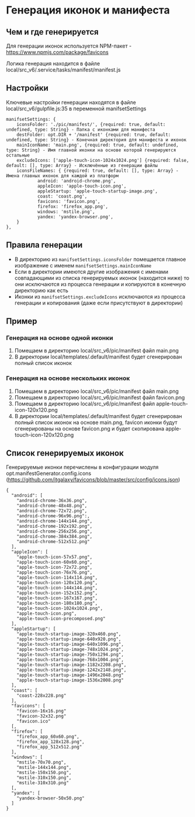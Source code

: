 # Генерация иконок и манифеста

## Чем и где генерируется
Для генерации иконок используется NPM-пакет - https://www.npmjs.com/package/favicons

Логика генерация находится в файле local/src_v6/.service/tasks/manifest/manifest.js

## Настройки
Ключевые настройки генерации находятся в файле local/src_v6/gulpfile.js:35 в переменной manifsetSettings

```
manifsetSettings: {
    iconsFolder: './pic/manifest/', {required: true, default: undefined, type: String} - Папка с иконками для манифеста
    destFolder: opt.DIR + '/manifest' {required: true, default: undefined, type: String} - Конечная директория для манифеста и иконок
    mainIconName: 'main.png', {required: true, default: undefined, type: String} - Имя главной иконки на основе которой генерируются остальные
    excludeIcons: ['apple-touch-icon-1024x1024.png'] {required: false, default: [], type: Array} - Исключённые из генерации файлы
    iconsFileNames: { {required: true, default: [], type: Array} - Имена главных иконок для каждой из платформ
            android: 'android-chrome.png',
            appleIcon: 'apple-touch-icon.png',
            appleStartup: 'apple-touch-startup-image.png',
            coast: 'coast.png',
            favicons: 'favicon.png',
            firefox: 'firefox_app.png',
            windows: 'mstile.png',
            yandex: 'yandex-browser.png',
    }
},
```

## Правила генерации
* В директорию из `manifsetSettings.iconsFolder` помещается главное изображение с именем `manifsetSettings.mainIconName`
* Если в директории имеются другие изображения с именами совпадающими из списка генерируемых иконок (находится ниже) то они исключаются из процесса генерации и копируются в конечную директорию как есть
* Иконки из `manifsetSettings.excludeIcons` исключаются из процесса генерации и копирования (даже если присутствуют в директории)
  
## Пример

### Генерация на основе одной иконки
1. Помещаем в директорию local/src_v6/pic/manifest файл main.png
2. В директории local/templates/.default/manifest будет сгенерирован полный список иконок

### Генерация на основе нескольких иконок
1. Помещаем в директорию local/src_v6/pic/manifest файл main.png
2. Помещаем в директорию local/src_v6/pic/manifest файл favicon.png
3. Помещаем в директорию local/src_v6/pic/manifest файл apple-touch-icon-120x120.png
4. В директории local/templates/.default/manifest будет сгенерирован полный список иконок на основе main.png, favicon иконки будут сгенерированы на основе favicon.png и будет скопирована apple-touch-icon-120x120.png
  
## Список генерируемых иконок
Генерируемые иконки перечислены в конфигурации модуля opt.manifestGenerator.config.icons (https://github.com/itgalaxy/favicons/blob/master/src/config/icons.json)
```
{
  "android": [
    "android-chrome-36x36.png",
    "android-chrome-48x48.png",
    "android-chrome-72x72.png",
    "android-chrome-96x96.png":,
    "android-chrome-144x144.png",
    "android-chrome-192x192.png",
    "android-chrome-256x256.png",
    "android-chrome-384x384.png",
    "android-chrome-512x512.png"
  ],
  "appleIcon": [
    "apple-touch-icon-57x57.png",
    "apple-touch-icon-60x60.png",
    "apple-touch-icon-72x72.png",
    "apple-touch-icon-76x76.png",
    "apple-touch-icon-114x114.png",
    "apple-touch-icon-120x120.png",
    "apple-touch-icon-144x144.png",
    "apple-touch-icon-152x152.png",
    "apple-touch-icon-167x167.png",
    "apple-touch-icon-180x180.png",
    "apple-touch-icon-1024x1024.png",
    "apple-touch-icon.png",
    "apple-touch-icon-precomposed.png"
  ],
  "appleStartup": [
    "apple-touch-startup-image-320x460.png",
    "apple-touch-startup-image-640x920.png",
    "apple-touch-startup-image-640x1096.png",
    "apple-touch-startup-image-748x1024.png",
    "apple-touch-startup-image-750x1294.png",
    "apple-touch-startup-image-768x1004.png",
    "apple-touch-startup-image-1182x2208.png",
    "apple-touch-startup-image-1242x2148.png",
    "apple-touch-startup-image-1496x2048.png"
    "apple-touch-startup-image-1536x2008.png"
  ],
  "coast": [
    "coast-228x228.png"
  ],
  "favicons": [
    "favicon-16x16.png"
    "favicon-32x32.png"
    "favicon.ico"
  [,
  "firefox": [
    "firefox_app_60x60.png",
    "firefox_app_128x128.png",
    "firefox_app_512x512.png"
  ],
  "windows": [
    "mstile-70x70.png",
    "mstile-144x144.png",
    "mstile-150x150.png",
    "mstile-310x150.png",
    "mstile-310x310.png"
  [,
  "yandex": [
    "yandex-browser-50x50.png"
  ]
}
```